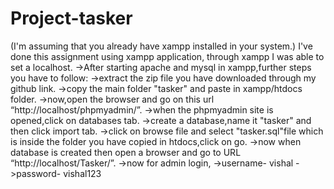 # Project-tasker
(I'm assuming that you already have xampp installed in your system.) 
I've done this assignment using xampp application, through xampp I was able to set a localhost.
->After starting apache and mysql in xampp,further steps you have to follow:
->extract the zip file you have downloaded through my github link.
->copy the main folder "tasker" and paste in xampp/htdocs folder.
->now,open the browser and go on this url “http://localhost/phpmyadmin/”.
->when the phpmyadmin site is opened,click on databases tab.
->create a database,name it "tasker" and then click import tab.
->click on browse file and select "tasker.sql"file which is inside the folder you have copied in htdocs,click on go.
->now when database is created then open a browser and go to URL “http://localhost/Tasker/”.
->now for admin login, ->username- vishal 
                       ->password- vishal123
